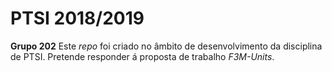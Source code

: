 # PTSI 2018/2019

**Grupo 202**
Este _repo_ foi criado no âmbito de desenvolvimento da disciplina de PTSI.
Pretende responder á proposta de trabalho _F3M-Units_.

